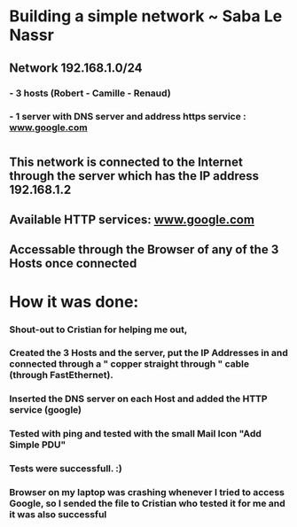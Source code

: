 
# Building a simple network ~ Saba Le Nassr

## Network 192.168.1.0/24
### - 3 hosts (Robert - Camille - Renaud) 
### - 1 server with DNS server and address https service : www.google.com 

#
## This network is connected to the Internet through the server which has the IP address 192.168.1.2
## Available HTTP services: www.google.com 
## Accessable through the Browser of any of the 3 Hosts once connected
#
#

# How it was done: 
### Shout-out to Cristian for helping me out,
### Created the 3 Hosts and the server, put the IP Addresses in and connected through a " copper straight through " cable (through FastEthernet). 
### Inserted the DNS server on each Host and added the HTTP service (google) 
### Tested with ping and tested with the small Mail Icon "Add Simple PDU"
### Tests were successfull. :)
### Browser on my laptop was crashing whenever I tried to access Google, so I sended the file to Cristian who tested it for me and it was also successful 
